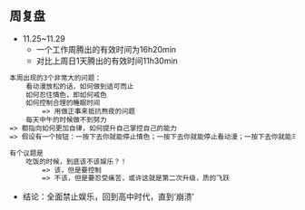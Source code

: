 ## 周复盘
- 11.25~11.29
  - 一个工作周腾出的有效时间为16h20min
  - 对比上周日1天腾出的有效时间11h30min
```txt
本周出现的3个非常大的问题：
    看动漫放松的话，如何做到适可而止
    如何忍住情色，即如何戒色
    如何控制合理的睡眠时间
        => 用做正事来抵抗熬夜的问题
    每天中午的时候做不到努力
=> 都指向如何更加自律，如何提升自己掌控自己的能力
=> 假设有一个按钮：一按下去你就能停止情色；一按下去你就能停止看动漫；一按下去你就能马上执行增高运动 => 你肯定马上就按了

有个议题是
    吃饭的时候，到底该不该娱乐？！
        => 该，但是要控制
        => 不该，但是要忍受痛苦，或许这就是第二次升级，质的飞跃
```
  - 结论：全面禁止娱乐，回到高中时代，直到‘崩溃’
